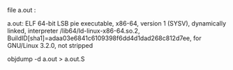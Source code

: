 file a.out :

a.out: ELF 64-bit LSB pie executable, x86-64, version 1 (SYSV), dynamically linked, interpreter /lib64/ld-linux-x86-64.so.2, BuildID[sha1]=adaa03e6841c6109398f6dd4d1dad268c812d7ee, for GNU/Linux 3.2.0, not stripped


objdump -d a.out > a.out.S

